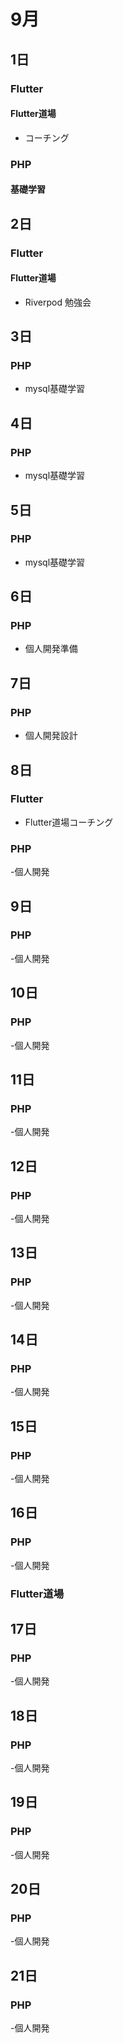 # 9月

## 1日

### Flutter

#### Flutter道場
- コーチング

### PHP

#### 基礎学習

## 2日

### Flutter

#### Flutter道場
- Riverpod 勉強会

## 3日

### PHP
- mysql基礎学習

## 4日

### PHP
- mysql基礎学習

## 5日

### PHP
- mysql基礎学習

## 6日

### PHP
- 個人開発準備

## 7日

### PHP
- 個人開発設計

## 8日

### Flutter
- Flutter道場コーチング

### PHP
-個人開発

## 9日

### PHP
-個人開発

## 10日

### PHP
-個人開発

## 11日

### PHP
-個人開発

## 12日

### PHP
-個人開発

## 13日

### PHP
-個人開発

## 14日

### PHP
-個人開発

## 15日

### PHP
-個人開発

## 16日

### PHP
-個人開発

### Flutter道場

## 17日

### PHP
-個人開発

## 18日

### PHP
-個人開発

## 19日

### PHP
-個人開発

## 20日

### PHP
-個人開発

## 21日

### PHP
-個人開発